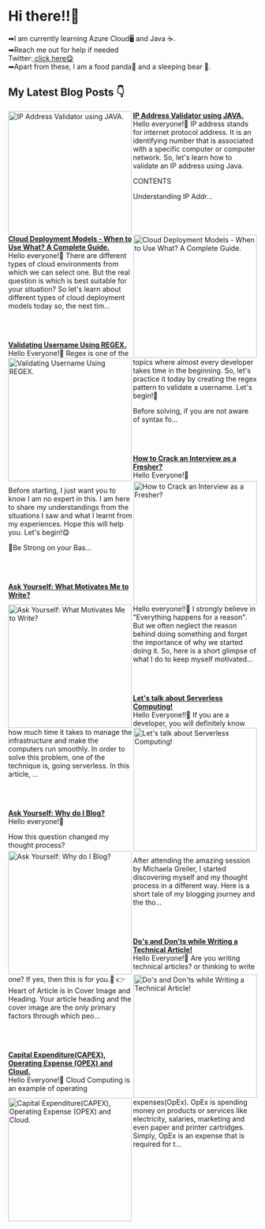 <html>
<link href="style.css" rel="stylesheet"></link>
<h1> Hi there!!👋</h1>
<p>➡I am currently learning Azure Cloud🖥 and Java ☕.<br>
➡Reach me out for help if needed<br>
  Twitter:<a href="https://twitter.com/LaasyaSetty"> click here😋</a><br>
➡Apart from these, I am a food panda🤤 and a sleeping bear 🐻.
</p>

## My Latest Blog Posts 👇

<!-- HASHNODE_BLOG:START -->
<p align="left">
<a href="https://laasyasettyblog.hashnode.dev/ip-address-validator-using-java" title="IP Address Validator using JAVA."><img src="https://cdn.hashnode.com/res/hashnode/image/upload/v1606746338696/hjiKfMHym.png" alt="IP Address Validator using JAVA." width="250px" align="left" /></a>
<a href="https://laasyasettyblog.hashnode.dev/ip-address-validator-using-java" title="IP Address Validator using JAVA."><strong>IP Address Validator using JAVA.</strong></a>
<br/> Hello everyone!💜
IP address stands for internet protocol address. It is an identifying number that is associated with a specific computer or computer network. So, let's learn how to validate an IP address using Java.

CONTENTS

Understanding IP Addr... </p> <br/> <br/>
<p align="left">
<a href="https://laasyasettyblog.hashnode.dev/cloud-deployment-models-when-to-use-what-a-complete-guide" title="Cloud Deployment Models - When to Use What? A Complete Guide."><img src="https://cdn.hashnode.com/res/hashnode/image/upload/v1606670979337/55lsTQuYL.png" alt="Cloud Deployment Models - When to Use What? A Complete Guide." width="250px" align="right" /></a>
<a href="https://laasyasettyblog.hashnode.dev/cloud-deployment-models-when-to-use-what-a-complete-guide" title="Cloud Deployment Models - When to Use What? A Complete Guide."><strong>Cloud Deployment Models - When to Use What? A Complete Guide.</strong></a>
<br/> Hello everyone!💛
There are different types of cloud environments from which we can select one. But the real question is which is best suitable for your situation? So let's learn about different types of cloud deployment models today so, the next tim... </p> <br/> <br/>
<p align="left">
<a href="https://laasyasettyblog.hashnode.dev/validating-username-using-regex" title="Validating Username Using REGEX."><img src="https://cdn.hashnode.com/res/hashnode/image/upload/v1606580485946/a7_0n7gJd.png" alt="Validating Username Using REGEX." width="250px" align="left" /></a>
<a href="https://laasyasettyblog.hashnode.dev/validating-username-using-regex" title="Validating Username Using REGEX."><strong>Validating Username Using REGEX.</strong></a>
<br/> Hello Everyone!💜
Regex is one of the topics where almost every developer takes time in the beginning. So, let's practice it today by creating the regex pattern to validate a username. Let's begin!🚀

Before solving, if you are not aware of syntax fo... </p> <br/> <br/>
<p align="left">
<a href="https://laasyasettyblog.hashnode.dev/how-to-crack-an-interview-as-a-fresher" title="How to Crack an Interview as a Fresher?"><img src="https://cdn.hashnode.com/res/hashnode/image/upload/v1606395948828/C8N0SEOGv.png" alt="How to Crack an Interview as a Fresher?" width="250px" align="right" /></a>
<a href="https://laasyasettyblog.hashnode.dev/how-to-crack-an-interview-as-a-fresher" title="How to Crack an Interview as a Fresher?"><strong>How to Crack an Interview as a Fresher?</strong></a>
<br/> Hello Everyone!💙

Before starting, I just want you to know I am no expert in this. I am here to share my understandings from the situations I saw and what I learnt from my experiences. Hope this will help you. Let's begin!😋

💪Be Strong on your Bas... </p> <br/> <br/>
<p align="left">
<a href="https://laasyasettyblog.hashnode.dev/ask-yourself-what-motivates-me-to-write" title="Ask Yourself: What Motivates Me to Write?"><img src="https://cdn.hashnode.com/res/hashnode/image/upload/v1606200590371/Ox6_3wlKj.jpeg" alt="Ask Yourself: What Motivates Me to Write?" width="250px" align="left" /></a>
<a href="https://laasyasettyblog.hashnode.dev/ask-yourself-what-motivates-me-to-write" title="Ask Yourself: What Motivates Me to Write?"><strong>Ask Yourself: What Motivates Me to Write?</strong></a>
<br/> Hello everyone!!🧡
I strongly believe in "Everything happens for a reason". But we often neglect the reason behind doing something and forget the importance of why we started doing it. So, here is a short glimpse of what I do to keep myself motivated... </p> <br/> <br/>
<p align="left">
<a href="https://laasyasettyblog.hashnode.dev/lets-talk-about-serverless-computing" title="Let's talk about Serverless Computing!"><img src="https://cdn.hashnode.com/res/hashnode/image/upload/v1604542559063/KpTxDlANQ.png" alt="Let's talk about Serverless Computing!" width="250px" align="right" /></a>
<a href="https://laasyasettyblog.hashnode.dev/lets-talk-about-serverless-computing" title="Let's talk about Serverless Computing!"><strong>Let's talk about Serverless Computing!</strong></a>
<br/> Hello Everyone!!💚
If you are a developer, you will definitely know how much time it takes to manage the infrastructure and make the computers run smoothly. In order to solve this problem, one of the technique is, going serverless. 
In this article, ... </p> <br/> <br/>
<p align="left">
<a href="https://laasyasettyblog.hashnode.dev/ask-yourself-why-do-i-blog" title="Ask Yourself: Why do I Blog?"><img src="https://cdn.hashnode.com/res/hashnode/image/upload/v1605427152584/ScchYbeEp.jpeg" alt="Ask Yourself: Why do I Blog?" width="250px" align="left" /></a>
<a href="https://laasyasettyblog.hashnode.dev/ask-yourself-why-do-i-blog" title="Ask Yourself: Why do I Blog?"><strong>Ask Yourself: Why do I Blog?</strong></a>
<br/> Hello everyone!💚

How this question changed my thought process?

After attending the amazing session by Michaela Greiler, I started discovering myself and my thought process in a different way. Here is a short tale of my blogging journey and the tho... </p> <br/> <br/>
<p align="left">
<a href="https://laasyasettyblog.hashnode.dev/dos-and-donts-while-writing-a-technical-article" title="Do's and Don'ts while Writing a Technical Article!"><img src="https://cdn.hashnode.com/res/hashnode/image/upload/v1605194532827/ocfu8IrZF.jpeg" alt="Do's and Don'ts while Writing a Technical Article!" width="250px" align="right" /></a>
<a href="https://laasyasettyblog.hashnode.dev/dos-and-donts-while-writing-a-technical-article" title="Do's and Don'ts while Writing a Technical Article!"><strong>Do's and Don'ts while Writing a Technical Article!</strong></a>
<br/> Hello Everyone!💚
Are you writing technical articles? or thinking to write one? If yes, then this is for you.🤗
👉 Heart of Article is in Cover Image and Heading.
Your article heading and the cover image are the only primary factors through which peo... </p> <br/> <br/>
<p align="left">
<a href="https://laasyasettyblog.hashnode.dev/capital-expenditurecapex-operating-expense-opex-and-cloud" title="Capital Expenditure(CAPEX), Operating Expense (OPEX) and Cloud."><img src="https://cdn.hashnode.com/res/hashnode/image/upload/v1605090908551/PuYJz6MP6.png" alt="Capital Expenditure(CAPEX), Operating Expense (OPEX) and Cloud." width="250px" align="left" /></a>
<a href="https://laasyasettyblog.hashnode.dev/capital-expenditurecapex-operating-expense-opex-and-cloud" title="Capital Expenditure(CAPEX), Operating Expense (OPEX) and Cloud."><strong>Capital Expenditure(CAPEX), Operating Expense (OPEX) and Cloud.</strong></a>
<br/> Hello Everyone!💝
Cloud Computing is an example of operating expenses(OpEx). OpEx is spending money on products or services like electricity, salaries, marketing and even paper and printer cartridges. Simply, OpEx is an expense that is required for t... </p> <br/> <br/>
<!-- HASHNODE_BLOG:END -->




